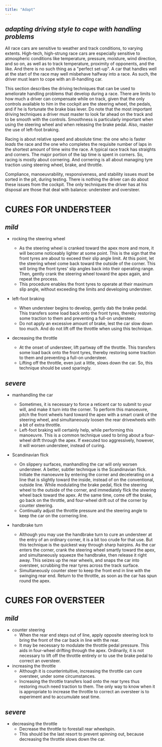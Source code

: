 ```yaml
---
title: "Adapt"
---
```


## *adapting driving style to cope with handling problems*

All race cars are sensitive to weather and track conditions, to varying extents. High-tech, high-strung race cars are especially sensitive to atmospheric conditions like temperature, pressure, moisture, wind direction, and so on, as well as to track temperature, proximity of opponents, and the like. And there is no such thing as a "perfect set-up". A car that handles well at the start of the race may well misbehave halfway into a race. As such, the driver must learn to cope with an ill-handling car.

This section describes the driving techniques that can be used to ameliorate handling problems that develop during a race. There are limits to how much a driver can compensate while on track, given that the only controls available to him in the cockpit are the steering wheel, the pedals, and if he is fortunate the brake bias lever. Do note that the most important driving techniques a driver must master to look far ahead on the track and to be smooth with the controls. Smoothness is particularly important when using the steering wheel and when releasing the brake pedal. Also, master the use of left-foot braking.

Racing is about relative speed and absolute time: the one who is faster *leads* the race and the one who completes the requisite number of laps in the shortest amount of time *wins* the race. A typical race track has straights and corners. The major portion of the lap time is spent in corners. So, racing is mostly about cornering. And cornering is all about managing tyre traction using steering wheel, brake, and throttle.

Compliance, manoeuvrability, responsiveness, and stability issues must be sorted in the pit, during testing. There is nothing the driver can do about these issues from the cockpit. The only techniques the driver has at his disposal are those that deal with balance: understeer and oversteer.

# CURES FOR UNDERSTEER

## *mild*

- rocking the steering wheel
  - As the steering wheel is cranked toward the apex more and more, it will become noticeably lighter at some point. This is the sign that the front tyres are about to exceed their slip angle limit. At this point, let the steering wheel come back toward the outside of the corner. This will bring the front tyres' slip angles back into their operating range. Then, gently crank the steering wheel toward the apex again, and repeat the process.
  - This procedure enables the front tyres to operate at their maximum slip angle, without exceeding the limits and developing understeer.

- left-foot braking
  - When understeer begins to develop, gently dab the brake pedal. This transfers some load back onto the front tyres, thereby restoring some traction to them and preventing a full-on understeer.
  - Do not apply an excessive amount of brake, lest the car slow down too much. And do not lift off the throttle when using this technique.

- decreasing the throttle
  - At the onset of understeer, lift partway off the throttle. This transfers some load back onto the front tyres, thereby restoring some traction to them and preventing a full-on understeer.
  - Lifting off the throttle, even just a little, slows down the car. So, this technique should be used sparingly.

## *severe*

- manhandling the car
  - Sometimes, it is necessary to force a reticent car to submit to your will, and make it turn into the corner. To perform this manoeuvre, pitch the front wheels hard toward the apex with a smart crank of the steering wheel, and simultaneously loosen the rear drivewheels with a bit of extra throttle.
  - Left-foot braking will certainly help, while performing this manoeuvre. This is a common technique used to bring about a four-wheel drift through the apex. If executed too aggressively, however, it will worsen understeer, instead of curing.

- Scandinavian flick
  - On slippery surfaces, manhandling the car will only worsen understeer. A better, subtler technique is the Scandinavian flick.  Initiate the manoeuvre by entering the corner and decelerating on a line that is slightly toward the inside, instead of on the conventional, outside line. While modulating the brake pedal, flick the steering wheel to the outside of the corner, and immediately flick the steering wheel back toward the apex. At the same time, come off the brake, go back on the throttle, and four-wheel drift out of the corner by counter steering.
  - Continually adjust the throttle pressure and the steering angle to keep the car on the cornering line.

- handbrake turn
  - Although you may use the handbrake turn to cure an understeer at the entry of an ordinary corner, it is a bit too crude for that use. But this technique is the quickest way through sharp hairpins. As the car enters the corner, crank the steering wheel smartly toward the apex, and simultaneously squeeze the handbrake, then release it right away. This seizes up the rear wheels, and snaps the car into oversteer, scrubbing the rear tyres across the track surface.
  - Simultaneously counter steer to keep the front end in line with the swinging rear end. Return to the throttle, as soon as the car has spun round the apex.

# CURES FOR OVERSTEER

## *mild*

- counter steering
  - When the rear end steps out of line, apply opposite steering lock to bring the front of the car back in line with the rear.
  - It may be necessary to modulate the throttle pedal pressure. This aids in four-wheel drifting through the apex. Ordinarily, it is not necessary to lift off the throttle entirely or to use the brake pedal to correct an oversteer.
- increasing the throttle
  - Although it is counterintuitive, increasing the throttle can cure oversteer, under some circumstances.
  - Increasing the throttle transfers load onto the rear tyres thus restoring much need traction to them. The only way to know when it is appropriate to increase the throttle to correct an oversteer is to experiment and to accumulate seat time.

## *severe*

- decreasing the throttle
  - Decrease the throttle to forestall rear wheelspin.
  - This should be the last resort to prevent spinning out, because decreasing the throttle slows down the car.
